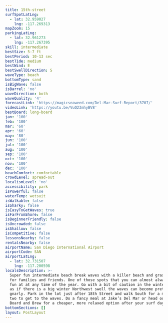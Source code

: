 ```yaml
---
title: 15th-street
surfSpotLatLng:
  - lat: 32.959027
    lng: -117.269313
mapZoom: 15
parkingLatLng:
  - lat: 32.961273
    lng: -117.267395
skill: intermediate
bestSize: 5-7 ft
bestPeriod: 10-13 sec
bestTide: medium
bestWind: E
bestSwellDirection: S
waveType: beach
bottomType: sand
isBigWave: false
isBarrel: 'no'
waveDirection: both
waveQuality: '4'
forecastLink: 'https://magicseaweed.com/Del-Mar-Surf-Report/3707/'
videoLink: 'https://youtu.be/VuQ23mhyBV8'
bestBoard: long-board
jan: '100'
feb: '100'
mar: '60'
apr: '60'
may: '80'
jun: '100'
jul: '100'
aug: '100'
sep: '100'
oct: '100'
nov: '100'
dec: '100'
beachComfort: comfortable
crowdLevel: spread-out
localismLevel: 'no'
accessibility: park
isPowerful: false
waterTemp: wetsuit
isWalkable: false
isSharky: false
isEasyToGetWaves: true
isFarFromShore: false
isBeginnerFriendly: false
isUncrowded: false
isShallow: false
isCompetitive: false
lessonsNearby: false
rentalsNearby: false
airportName: San Diego International Airport
airportCode: SAN
airportLatLng:
  - lat: 32.731507
    lng: -117.200598
localsDescription: >-
  Super fun intermediate beach break waves with a killer beach and grassy area
  for families and friends. One of those spots that you can almost always have
  fun at at any time of the year. Go with a bit of caution in the winter time,
  as if there is a big winter Northwest swell the waves can become pretty
  gnarly. Park in the lot just after 18th Street and walk South for a minute or
  two to get to the waves. Do a fancy meal at Jake’s Del Mar or head out to
  Board and Brew for a cheaper, more relaxed option after your surf day.
bottomSections: []
layout: PostLayout
---
```

